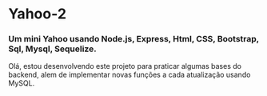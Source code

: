 # Yahoo-2
### Um mini Yahoo usando Node.js, Express, Html, CSS, Bootstrap, Sql, Mysql, Sequelize.

Olá, estou desenvolvendo este projeto para praticar algumas bases do backend, alem de implementar novas funções a cada atualização usando MySQL.
